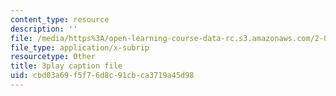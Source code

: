 ```yaml
---
content_type: resource
description: ''
file: /media/https%3A/open-learning-course-data-rc.s3.amazonaws.com/2-003sc-engineering-dynamics-fall-2011/cbd03a69f5f76d8c91cbca3719a45d98_iMz0LiqjFmE.srt
file_type: application/x-subrip
resourcetype: Other
title: 3play caption file
uid: cbd03a69-f5f7-6d8c-91cb-ca3719a45d98
---
```

